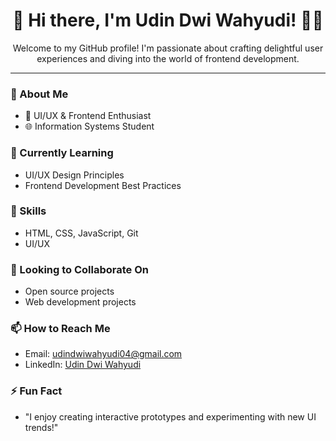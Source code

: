 <div align="center">
  <h1>👋 Hi there, I'm Udin Dwi Wahyudi! 👨‍💻</h1>
  <p>Welcome to my GitHub profile! I'm passionate about crafting delightful user experiences and diving into the world of frontend development.</p>
</div>

---

### 👀 About Me
- 🎨 UI/UX & Frontend Enthusiast
- 🌐 Information Systems Student

### 🌱 Currently Learning
- UI/UX Design Principles
- Frontend Development Best Practices

### 💼 Skills
- HTML, CSS, JavaScript, Git
- UI/UX

### 💞️ Looking to Collaborate On
- Open source projects
- Web development projects

### 📫 How to Reach Me
- Email: [udindwiwahyudi04@gmail.com](mailto:udindwiwahyudi04@gmail.com)
- LinkedIn: [Udin Dwi Wahyudi](https://www.linkedin.com/in/udindwy)
  
### ⚡ Fun Fact
- "I enjoy creating interactive prototypes and experimenting with new UI trends!"
